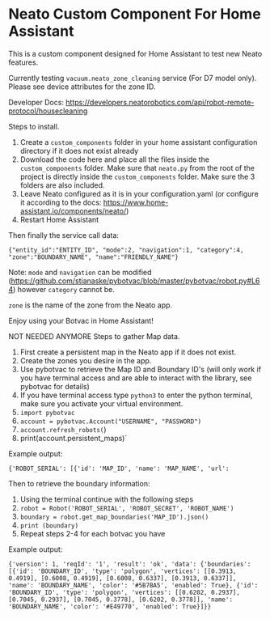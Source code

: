 # Neato Custom Component For Home Assistant

This is a custom component designed for Home Assistant to test new Neato features.

Currently testing `vacuum.neato_zone_cleaning` service (For D7 model only).  Please see device attributes for the zone ID.

Developer Docs: https://developers.neatorobotics.com/api/robot-remote-protocol/housecleaning

Steps to install.

1. Create a `custom_components` folder in your home assistant configuration directory if it does not exist already
2. Download the code here and place all the files inside the `custom_components` folder.  Make sure that `neato.py` from the root of the project is directly inside the `custom_components` folder.  Make sure the 3 folders are also included.
3. Leave Neato configured as it is in your configuration.yaml (or configure it according to the docs: https://www.home-assistant.io/components/neato/)
4. Restart Home Assistant

Then finally the service call data:

`
{"entity_id":"ENTITY_ID",
"mode":2,
"navigation":1,
"category":4,
"zone":"BOUNDARY_NAME",
"name":"FRIENDLY_NAME"}
`

Note: `mode` and `navigation` can be modified (https://github.com/stianaske/pybotvac/blob/master/pybotvac/robot.py#L64) however `category` cannot be.

`zone` is the name of the zone from the Neato app.

Enjoy using your Botvac in Home Assistant!

NOT NEEDED ANYMORE
Steps to gather Map data.

1. First create a persistent map in the Neato app if it does not exist.
2. Create the zones you desire in the app.
3. Use pybotvac to retrieve the Map ID and Boundary ID's (will only work if you have terminal access and are able to interact with the library, see pybotvac for details)
4. If you have terminal access type `python3` to enter the python terminal, make sure you activate your virtual environment.
5. `import pybotvac`
6. `account = pybotvac.Account("USERNAME", "PASSWORD")`
7. `account.refresh_robots(`)
8. print(account.persistent_maps)`

Example output:

`
{'ROBOT_SERIAL': [{'id': 'MAP_ID', 'name': 'MAP_NAME', 'url':
`

Then to retrieve the boundary information:

1. Using the terminal continue with the following steps
2. `robot = Robot('ROBOT_SERIAL', 'ROBOT_SECRET', 'ROBOT_NAME')`
3. `boundary = robot.get_map_boundaries('MAP_ID').json()`
4. `print (boundary)`
5. Repeat steps 2-4 for each botvac you have

Example output:

`
{'version': 1, 'reqId': '1', 'result': 'ok', 'data': {'boundaries': [{'id': 'BOUNDARY_ID', 'type': 'polygon', 'vertices': [[0.3913, 0.4919], [0.6008, 0.4919], [0.6008, 0.6337], [0.3913, 0.6337]], 'name': 'BOUNDARY_NAME', 'color': '#5B7BA5', 'enabled': True}, {'id': 'BOUNDARY_ID', 'type': 'polygon', 'vertices': [[0.6202, 0.2937], [0.7045, 0.2937], [0.7045, 0.3778], [0.6202, 0.3778]], 'name': 'BOUNDARY_NAME', 'color': '#E49770', 'enabled': True}]}}
`
